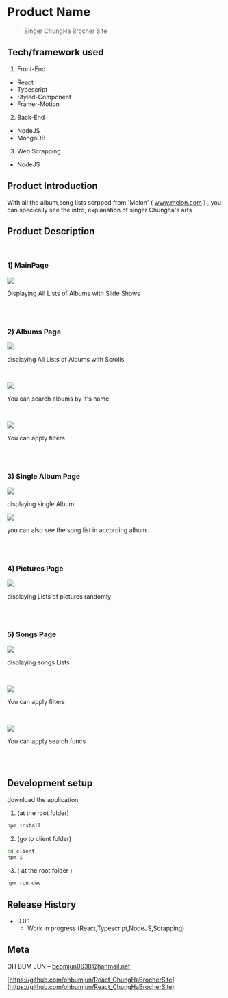 # Product Name
> Singer ChungHa Brocher Site  


## Tech/framework used

1) Front-End
- React
- Typescript
- Styled-Component
- Framer-Motion
2) Back-End
- NodeJS
- MongoDB
3) Web Scrapping
- NodeJS

## Product Introduction 
With all the album,song lists scrpped from 
'Melon' ( www.melon.com ) ,
you can specically see the intro, explanation
of singer Chungha's arts 

## Product Description

<br/>

### 1) MainPage
![](./readmeImg/main.png)

Displaying All Lists of Albums
with Slide Shows

<br/>
<br/>

### 2) Albums Page
![](./readmeImg/albums.png)

displaying All Lists of Albums 
with Scrolls

<br/>

![](./readmeImg/albums_search.png)

You can search albums by it's name

<br/>

![](./readmeImg/albums_filter.png)

You can apply filters

<br/>
<br/>

### 3) Single Album Page
![](./readmeImg/singlealbum.png)

displaying single Album

![](./readmeImg/albums_songs.png)

you can also see the song list in according album

<br/>
<br/>

### 4) Pictures Page
![](./readmeImg/pictures.png)

displaying Lists of pictures
randomly

<br/>
<br/>

### 5) Songs Page
![](./readmeImg/songs.png)

displaying songs Lists

<br/>

![](./readmeImg/songs_filter.png)

You can apply filters

<br/>

![](./readmeImg/songs_search.png)

You can apply search funcs

<br/>
<br/>

## Development setup

download the application

1) (at the root folder)
```sh
npm install 
```
2) (go to client folder)
```sh
cd client
npm i 
```

3) ( at the root folder )
```sh
npm run dev 

```


## Release History

* 0.0.1
    * Work in progress (React,Typescript,NodeJS,Scrapping)

## Meta

OH BUM JUN  – beomjun0638@hanmail.net

[https://github.com/ohbumjun/React_ChungHaBrocherSite](https://github.com/ohbumjun/React_ChungHaBrocherSite)

